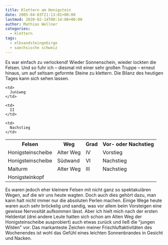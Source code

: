 ```yaml
---
title: Klettern am Honigstein
date: 2005-04-03T21:13:01+00:00
lastmod: 2020-02-14T00:14:08+00:00
author: Mathias Wellner
categories:
  - klettern
tags:
  - elbsandsteingebirge
  - saechsische schweiz
---
```

Es war einfach zu verlockend! Wieder Sonnenschein, wieder lockten die Felsen. Und so fuhr ich &#8211; diesmal mit einer sehr großen Truppe &#8211; erneut hinaus, um auf seltsam geformte Steine zu klettern. Die Bilanz des heutigen Tages kann sich sehen lassen.

<table class="table">
  <tr>
    <th>Felsen</th>
    <th>Weg</th>
    <th>Grad</th>
    <th>Vor- oder Nachstieg</th>
  </tr>
  <tr>
    <td>
      Honigsteinscheibe
    </td>    
    <td>
      Alter Weg
    </td>    
    <td>
      IV
    </td>    
    <td>
      Vorstieg
    </td>
  </tr>
  
  <tr>
    <td>
      Honigsteinscheibe
    </td>    
    <td>
      Südwand
    </td>    
    <td>
      VI
    </td>    
    <td>
      Nachstieg
    </td>
  </tr>
  
  <tr>
    <td>
      Maiturm
    </td>    
    <td>
      Alter Weg
    </td>    
    <td>
      III
    </td>    
    <td>
      Nachstieg
    </td>
  </tr>
  
  <tr>
    <td>
      Honigsteinkopf
    </td>
    
    <td>
      Juniweg
    </td>
    
    <td>
      II
    </td>
    
    <td>
      Nachstieg
    </td>
  </tr>
</table>

Es waren jedoch eher kleinere Felsen mit nicht ganz so spektakulären Wegen, auf die wir uns heute wagten. Doch auch dies gehört dazu, man kann halt nicht immer nur die absoluten Perlen machen. Einige Wege heute waren auch sehr bröckelig und sandig, was vor allem beim Vorsteigen eine gewisse Nervosität aufkommen lässt. Aber ich hielt mich nach der ersten Heldentat (drei andere Leute hatten sich schon am Alten Weg der Honigsteinscheibe ausprobiert) auch etwas zurück und ließ die "jungen Wilden" vor. Das markanteste Zeichen meiner Frischluftaktivitäten des Wochenendes ist wohl das Gefühl eines leichten Sonnenbrandes in Gesicht und Nacken.